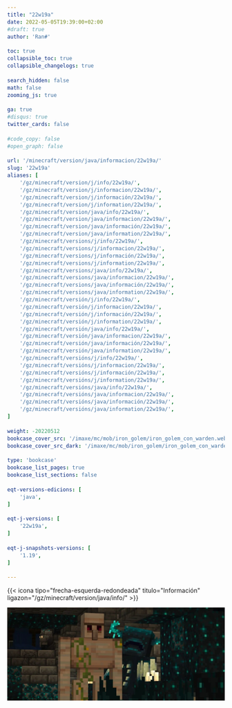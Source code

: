 ```yaml
---
title: "22w19a"
date: 2022-05-05T19:39:00+02:00
#draft: true
author: 'Ran#'

toc: true
collapsible_toc: true
collapsible_changelogs: true

search_hidden: false
math: false
zooming_js: true

ga: true
#disqus: true
twitter_cards: false

#code_copy: false
#open_graph: false

url: '/minecraft/version/java/informacion/22w19a/'
slug: '22w19a'
aliases: [
    '/gz/minecraft/version/j/info/22w19a/',
    '/gz/minecraft/version/j/informacion/22w19a/',
    '/gz/minecraft/version/j/información/22w19a/',
    '/gz/minecraft/version/j/information/22w19a/',
    '/gz/minecraft/version/java/info/22w19a/',
    '/gz/minecraft/version/java/informacion/22w19a/',
    '/gz/minecraft/version/java/información/22w19a/',
    '/gz/minecraft/version/java/information/22w19a/',
    '/gz/minecraft/versions/j/info/22w19a/',
    '/gz/minecraft/versions/j/informacion/22w19a/',
    '/gz/minecraft/versions/j/información/22w19a/',
    '/gz/minecraft/versions/j/information/22w19a/',
    '/gz/minecraft/versions/java/info/22w19a/',
    '/gz/minecraft/versions/java/informacion/22w19a/',
    '/gz/minecraft/versions/java/información/22w19a/',
    '/gz/minecraft/versions/java/information/22w19a/',
    '/gz/minecraft/versión/j/info/22w19a/',
    '/gz/minecraft/versión/j/informacion/22w19a/',
    '/gz/minecraft/versión/j/información/22w19a/',
    '/gz/minecraft/versión/j/information/22w19a/',
    '/gz/minecraft/versión/java/info/22w19a/',
    '/gz/minecraft/versión/java/informacion/22w19a/',
    '/gz/minecraft/versión/java/información/22w19a/',
    '/gz/minecraft/versión/java/information/22w19a/',
    '/gz/minecraft/versións/j/info/22w19a/',
    '/gz/minecraft/versións/j/informacion/22w19a/',
    '/gz/minecraft/versións/j/información/22w19a/',
    '/gz/minecraft/versións/j/information/22w19a/',
    '/gz/minecraft/versións/java/info/22w19a/',
    '/gz/minecraft/versións/java/informacion/22w19a/',
    '/gz/minecraft/versións/java/información/22w19a/',
    '/gz/minecraft/versións/java/information/22w19a/',
]

weight: -20220512
bookcase_cover_src: '/imaxe/mc/mob/iron_golem/iron_golem_con_warden.webp'
bookcase_cover_src_dark: '/imaxe/mc/mob/iron_golem/iron_golem_con_warden.webp'

type: 'bookcase'
bookcase_list_pages: true
bookcase_list_sections: false

eqt-versions-edicions: [
    'java',
]

eqt-j-versions: [
    '22w19a',
]

eqt-j-snapshots-versions: [
    '1.19',
]

---
```


{{< icona tipo="frecha-esquerda-redondeada" titulo="Información" ligazon="/gz/minecraft/version/java/info/" >}}

<img title="22w19a" alt="22w19a" src="/imaxe/mc/mob/iron_golem/iron_golem_con_warden.webp">
